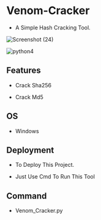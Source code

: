 # Venom-Cracker


* A Simple Hash Cracking Tool.

![Screenshot (24)](https://user-images.githubusercontent.com/124868088/218231701-27d35ed1-fe05-4df9-a8a6-fc3908be35fd.png)

![python4](https://user-images.githubusercontent.com/124868088/218233149-8eff5d4c-27bd-49d7-a0bc-e7a790c55d74.png)








##  Features

* Crack Sha256

* Crack Md5
## OS

* Windows
## Deployment

* To Deploy This Project.

* Just Use Cmd To Run This Tool






## Command

* Venom_Cracker.py
